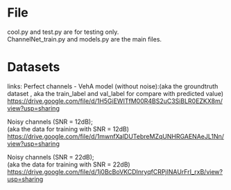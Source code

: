 # File
cool.py and test.py are for testing only. <br>
ChannelNet_train.py and models.py are the main files.

# Datasets
links: 
Perfect channels - VehA model (without noise):(aka the groundtruth dataset , aka the train_label and val_label for compare with predicted value)<br>
https://drive.google.com/file/d/1H5GiEWITfM00R4BS2uC3SiBLR0EZKX8m/view?usp=sharing

Noisy channels (SNR = 12dB);<br> (aka the data for training with SNR = 12dB)
https://drive.google.com/file/d/1mwnfXalDUTebreMZqUNHRGAENAeJL1Nn/view?usp=sharing

Noisy channels (SNR = 22dB);  <br> (aka the data for training with SNR = 22dB)
https://drive.google.com/file/d/1j0BcBoVKCDInryqfCRPjINAUrFrI_rxB/view?usp=sharing
